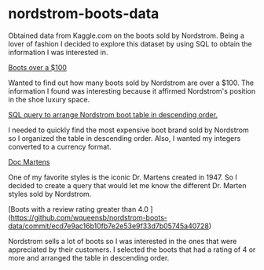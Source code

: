 # nordstrom-boots-data
Obtained data from Kaggle.com on the boots sold by Nordstrom. Being a lover of fashion I decided to explore this dataset by using SQL to obtain the information I was interested in. 

[ Boots over a $100](https://github.com/wqueensb/nordstrom-boots-data/blob/main/boots_over_%24100)

Wanted to find out how many boots sold by Nordstrom are over a $100. The information I found was interesting because it affirmed Nordstrom's position in the shoe luxury space. 

[ SQL query to arrange Nordstrom boot table in descending order. ](https://github.com/wqueensb/nordstrom-boots-data/blob/b45bc5cf0760f1dfa334d6f052a883be25c1d256/descending_order_by%20retail%20price%20query)

I needed to quickly find the most expensive boot brand sold by Nordstrom so I organized the table in descending order. Also, I wanted my integers converted to a currency format.  

[ Doc Martens ](https://github.com/wqueensb/nordstrom-boots-data/blob/main/dr_martens_styles)

One of my favorite styles is the iconic Dr. Martens created in 1947. So I decided to create a query that would let me know the different Dr. Marten styles sold by Nordstrom.

[Boots with a review rating greater than 4.0 ] (https://github.com/wqueensb/nordstrom-boots-data/commit/ecd7e9ac16b10fb7e2e53e9f33d7b05745a40728)

Nordstrom sells a lot of boots so I was interested in the ones that were appreciated by their customers. I selected the boots that had a rating of 4 or more and arranged the table in descending order. 


